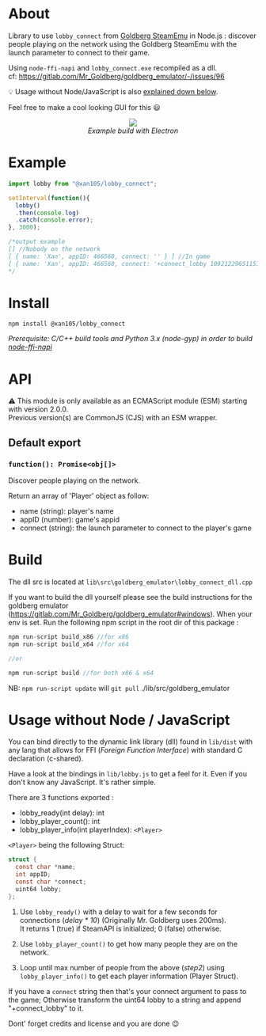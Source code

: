 About
=====

Library to use `lobby_connect` from [Goldberg SteamEmu](https://gitlab.com/Mr_Goldberg/goldberg_emulator) in Node.js : discover people playing on the network using the Goldberg SteamEmu with the launch parameter to connect to their game.

Using `node-ffi-napi` and `lobby_connect.exe` recompiled as a dll.<br/>
cf: https://gitlab.com/Mr_Goldberg/goldberg_emulator/-/issues/96

:bulb: Usage without Node/JavaScript is also [explained down below](https://github.com/xan105/node-lobby_connect#usage-without-node--javascript).

Feel free to make a cool looking GUI for this 😃
<p align="center">
<img src="https://github.com/xan105/node-lobby_connect/raw/master/screenshot/gui.png"><br />
<em>Example build with Electron</em>
</p>

Example
=======

```js
import lobby from "@xan105/lobby_connect";

setInterval(function(){ 
  lobby()
  .then(console.log)
  .catch(console.error);
}, 3000);

/*output example
[] //Nobody on the network
[ { name: 'Xan', appID: 466560, connect: '' } ] //In game
[ { name: 'Xan', appID: 466560, connect: '+connect_lobby 109212296511539930' } ] //lobby available
*/
```

Install
=======

`npm install @xan105/lobby_connect`

_Prerequisite: C/C++ build tools and Python 3.x (node-gyp) in order to build [node-ffi-napi](https://www.npmjs.com/package/ffi-napi)_

API
===

⚠️ This module is only available as an ECMAScript module (ESM) starting with version 2.0.0.<br />
Previous version(s) are CommonJS (CJS) with an ESM wrapper.

## Default export

### `function(): Promise<obj[]>`

Discover people playing on the network.

Return an array of 'Player' object as follow:

- name (string): player's name
- appID (number): game's appid
- connect (string): the launch parameter to connect to the player's game

Build
=====

The dll src is located at `lib\src\goldberg_emulator\lobby_connect_dll.cpp`

If you want to build the dll yourself please see the build instructions for the goldberg emulator (https://gitlab.com/Mr_Goldberg/goldberg_emulator#windows).
When your env is set. Run the following npm script in the root dir of this package :

```js
npm run-script build_x86 //for x86
npm run-script build_x64 //for x64

//or

npm run-script build //for both x86 & x64
```

NB: `npm run-script update` will `git pull` ./lib/src/goldberg_emulator

Usage without Node / JavaScript
===============================

You can bind directly to the dynamic link library (dll) found in `lib/dist` with any lang that allows for FFI (_Foreign Function Interface_) with standard C declaration (c-shared).

Have a look at the bindings in `lib/lobby.js` to get a feel for it. Even if you don't know any JavaScript. It's rather simple.

There are 3 functions exported : 
 - lobby_ready(int delay): int
 - lobby_player_count(): int
 - lobby_player_info(int playerIndex): `<Player>`

 `<Player>` being the following Struct:
```c
struct {
  const char *name;
  int appID;
  const char *connect;
  uint64 lobby;
};
```

1. Use `lobby_ready()` with a delay to wait for a few seconds for connections (_delay * 10_) (Originally Mr. Goldberg uses 200ms).<br/>
It returns 1 (true) if SteamAPI is initialized; 0 (false) otherwise.

2. Use `lobby_player_count()` to get how many people they are on the network.

3. Loop until max number of people from the above (_step2_) using `lobby_player_info()` to get each player information (Player Struct).

If you have a `connect` string then that's your connect argument to pass to the game;
Otherwise transform the uint64 lobby to a string and append "+connect_lobby" to it.

Dont' forget credits and license and you are done :wink:
